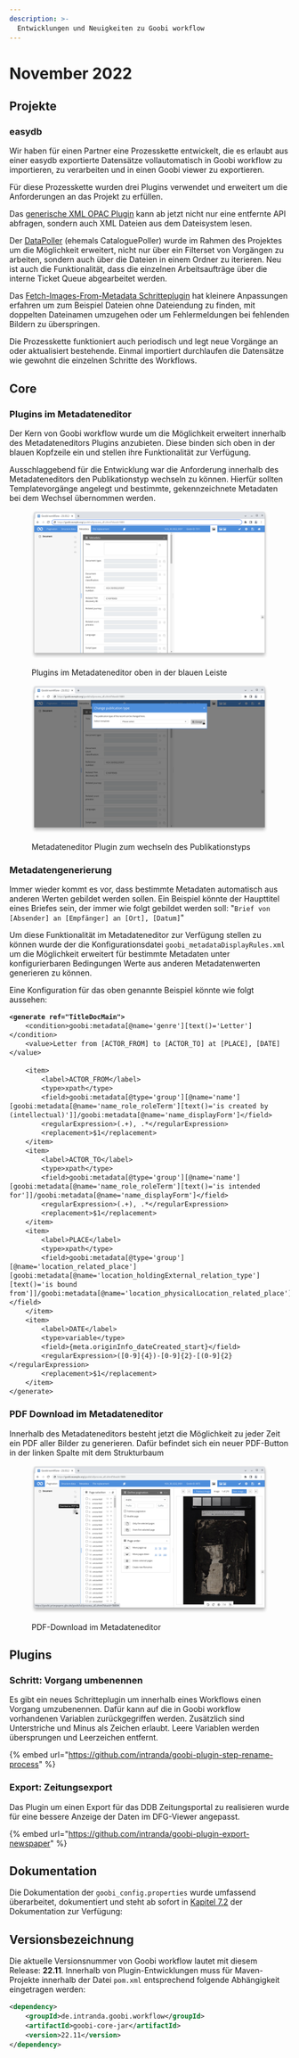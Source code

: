```yaml
---
description: >-
  Entwicklungen und Neuigkeiten zu Goobi workflow
---
```


# November 2022

## Projekte

### easydb

Wir haben für einen Partner eine Prozesskette entwickelt, die es erlaubt aus einer easydb exportierte Datensätze vollautomatisch in Goobi workflow zu importieren, zu verarbeiten und in einen Goobi viewer zu exportieren.

Für diese Prozesskette wurden drei Plugins verwendet und erweitert um die Anforderungen an das Projekt zu erfüllen.

Das [generische XML OPAC Plugin](https://github.com/intranda/goobi-plugin-opac-generic-xml) kann ab jetzt nicht nur eine entfernte API abfragen, sondern auch XML Dateien aus dem Dateisystem lesen.

Der [DataPoller](https://github.com/intranda/goobi-plugin-administration-catalogue-poller) (ehemals CataloguePoller) wurde im Rahmen des Projektes um die Möglichkeit erweitert, nicht nur über ein Filterset von Vorgängen zu arbeiten, sondern auch über die Dateien in einem Ordner zu iterieren. Neu ist auch die Funktionalität, dass die einzelnen Arbeitsaufträge über die interne Ticket Queue abgearbeitet werden.

Das [Fetch-Images-From-Metadata Schritteplugin](https://github.com/intranda/goobi-plugin-step-fetch-images-from-metadata) hat kleinere Anpassungen erfahren um zum Beispiel Dateien ohne Dateiendung zu finden, mit doppelten Dateinamen umzugehen oder um Fehlermeldungen bei fehlenden Bildern zu überspringen.

Die Prozesskette funktioniert auch periodisch und legt neue Vorgänge an oder aktualisiert bestehende. Einmal importiert durchlaufen die Datensätze wie gewohnt die einzelnen Schritte des Workflows.

## Core

### Plugins im Metadateneditor

Der Kern von Goobi workflow wurde um die Möglichkeit erweitert innerhalb des Metadateneditors Plugins anzubieten. Diese binden sich oben in der blauen Kopfzeile ein und stellen ihre Funktionalität zur Verfügung.

Ausschlaggebend für die Entwicklung war die Anforderung innerhalb des Metadateneditors den Publikationstyp wechseln zu können. Hierfür sollten Templatevorgänge angelegt und bestimmte, gekennzeichnete Metadaten bei dem Wechsel übernommen werden.

<figure><img src="22.11_EN_metadata-editor-plugins.png" alt=""><figcaption><p>Plugins im Metadateneditor oben in der blauen Leiste</p></figcaption></figure>

<figure><img src="22.11_EN_metadata-editor-change-publicationtype.png" alt=""><figcaption><p>Metadateneditor Plugin zum wechseln des Publikationstyps</p></figcaption></figure>

### Metadatengenerierung

Immer wieder kommt es vor, dass bestimmte Metadaten automatisch aus anderen Werten gebildet werden sollen. Ein Beispiel könnte der Haupttitel eines Briefes sein, der immer wie folgt gebildet werden soll: "`Brief von [Absender] an [Empfänger] an [Ort], [Datum]`"

Um diese Funktionalität im Metadateneditor zur Verfügung stellen zu können wurde der die Konfigurationsdatei `goobi_metadataDisplayRules.xml` um die Möglichkeit erweitert für bestimmte Metadaten unter konfigurierbaren Bedingungen Werte aus anderen Metadatenwerten generieren zu können.

Eine Konfiguration für das oben genannte Beispiel könnte wie folgt aussehen:

<pre class="language-xml"><code class="lang-xml"><strong>&#x3C;generate ref="TitleDocMain">
</strong>    &#x3C;condition>goobi:metadata[@name='genre'][text()='Letter']&#x3C;/condition>
    &#x3C;value>Letter from [ACTOR_FROM] to [ACTOR_TO] at [PLACE], [DATE]&#x3C;/value>

    &#x3C;item>
        &#x3C;label>ACTOR_FROM&#x3C;/label>
        &#x3C;type>xpath&#x3C;/type>
        &#x3C;field>goobi:metadata[@type='group'][@name='name'][goobi:metadata[@name='name_role_roleTerm'][text()='is created by (intellectual)']]/goobi:metadata[@name='name_displayForm']&#x3C;/field>
        &#x3C;regularExpression>(.+), .*&#x3C;/regularExpression>
        &#x3C;replacement>$1&#x3C;/replacement>
    &#x3C;/item>
    &#x3C;item>
        &#x3C;label>ACTOR_TO&#x3C;/label>
        &#x3C;type>xpath&#x3C;/type>
        &#x3C;field>goobi:metadata[@type='group'][@name='name'][goobi:metadata[@name='name_role_roleTerm'][text()='is intended for']]/goobi:metadata[@name='name_displayForm']&#x3C;/field>
        &#x3C;regularExpression>(.+), .*&#x3C;/regularExpression>
        &#x3C;replacement>$1&#x3C;/replacement>
    &#x3C;/item>
    &#x3C;item>
        &#x3C;label>PLACE&#x3C;/label>
        &#x3C;type>xpath&#x3C;/type>
        &#x3C;field>goobi:metadata[@type='group'][@name='location_related_place'][goobi:metadata[@name='location_holdingExternal_relation_type'][text()='is bound from']]/goobi:metadata[@name='location_physicalLocation_related_place']&#x3C;/field>
    &#x3C;/item>
    &#x3C;item>
        &#x3C;label>DATE&#x3C;/label>
        &#x3C;type>variable&#x3C;/type>
        &#x3C;field>{meta.originInfo_dateCreated_start}&#x3C;/field>
        &#x3C;regularExpression>([0-9]{4})-[0-9]{2}-[(0-9]{2}&#x3C;/regularExpression>
        &#x3C;replacement>$1&#x3C;/replacement>
    &#x3C;/item>
&#x3C;/generate>
</code></pre>

### PDF Download im Metadateneditor

Innerhalb des Metadateneditors besteht jetzt die Möglichkeit zu jeder Zeit ein PDF aller Bilder zu generieren. Dafür befindet sich ein neuer PDF-Button in der linken Spalte mit dem Strukturbaum

<figure><img src="22.11_EN_metadata.-editor-pdf-download.png" alt=""><figcaption><p>PDF-Download im Metadateneditor</p></figcaption></figure>

## Plugins

### Schritt: Vorgang umbenennen

Es gibt ein neues Schritteplugin um innerhalb eines Workflows einen Vorgang umzubenennen. Dafür kann auf die in Goobi workflow vorhandenen Variablen zurückgegriffen werden. Zusätzlich sind Unterstriche und Minus als Zeichen erlaubt. Leere Variablen werden übersprungen und Leerzeichen entfernt.

{% embed url="https://github.com/intranda/goobi-plugin-step-rename-process" %}

### Export: Zeitungsexport

Das Plugin um einen Export für das DDB Zeitungsportal zu realisieren wurde für eine bessere Anzeige der Daten im DFG-Viewer angepasst.

{% embed url="https://github.com/intranda/goobi-plugin-export-newspaper" %}

## Dokumentation

Die Dokumentation der `goobi_config.properties` wurde umfassend überarbeitet, dokumentiert und steht ab sofort in [Kapitel 7.2](https://docs.goobi.io/goobi-workflow-de/admin/7/7.2) der Dokumentation zur Verfügung:

## Versionsbezeichnung

Die aktuelle Versionsnummer von Goobi workflow lautet mit diesem Release: **22.11**. Innerhalb von Plugin-Entwicklungen muss für Maven-Projekte innerhalb der Datei `pom.xml` entsprechend folgende Abhängigkeit eingetragen werden:

```xml
<dependency>
    <groupId>de.intranda.goobi.workflow</groupId>
    <artifactId>goobi-core-jar</artifactId>
    <version>22.11</version>
</dependency>
```